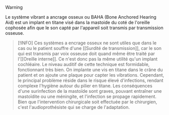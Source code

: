 >[!WARNING]
>Le système vibrant a ancrage osseux ou BAHA (Bone Anchored Hearing Aid) est un implant en titane visé dans la mastoide du coté de l'oreille cophosée afin que le son capté par l'appareil soit transmis par transmission osseuse.

>[!INFO]
>Ces systèmes a encrage osseux ne sont utiles que dans le cas ou le patient souffre d'une [[Surdité de transmission]], car le son qui est transmis par voix osseuse doit quand même être traité par l'[[Oreille interne]]. Ce n'est donc pas la même utilité qu'un implant cochléaire.
>Le niveau auditif de cette technique est formidable, fonctionnant très bien. On implante une vis en titane dans le crâne du patient et on ajoute une plaque pour capter les vibrations. Cependant, le principal problème réside dans le risque élevé d'infections, rendant complexe l'hygiène autour du pilier en titane. Les conséquences d'une surinfection de la mastoïde sont graves, pouvant entraîner une mastoïdite ou une méningite, et l'infection se propage rapidement. Bien que l'intervention chirurgicale soit effectuée par le chirurgien, c'est l'audioprothésiste qui se charge de l'adaptation.